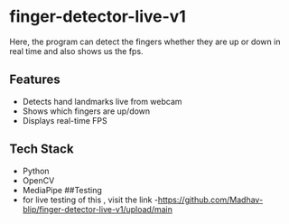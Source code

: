 # finger-detector-live-v1
Here, the program can detect the fingers whether they are up or down in real time and also shows us the fps.
##  Features
- Detects hand landmarks live from webcam
- Shows which fingers are up/down
- Displays real-time FPS
##  Tech Stack
- Python
- OpenCV
- MediaPipe
##Testing
- for live testing of this , visit the link -https://github.com/Madhav-blip/finger-detector-live-v1/upload/main
